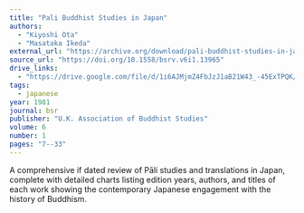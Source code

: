 ```yaml
---
title: "Pali Buddhist Studies in Japan"
authors:
  - "Kiyoshi Ota"
  - "Masataka Ikeda"
external_url: "https://archive.org/download/pali-buddhist-studies-in-japan-1981/Pali%20Buddhist%20Studies%20in%20Japan%20%281981%29_text.pdf"
source_url: "https://doi.org/10.1558/bsrv.v6i1.13965"
drive_links:
  - "https://drive.google.com/file/d/1i6AJMjmZ4FbJzJ1aB21W43_-45ExTPQK/view?usp=sharing"
tags:
  - japanese
year: 1981
journal: bsr
publisher: "U.K. Association of Buddhist Studies"
volume: 6
number: 1
pages: "7--33" 
---
```


A comprehensive if dated review of Pāli studies and translations in Japan, complete with detailed charts listing edition years, authors, and titles of each work showing the contemporary Japanese engagement with the history of Buddhism.
